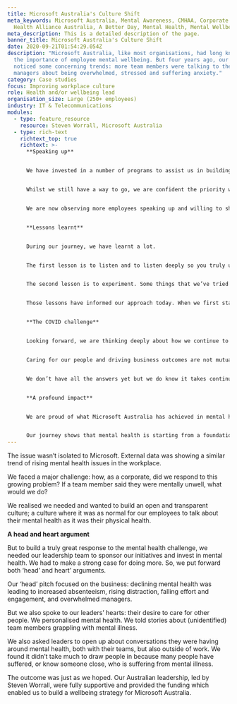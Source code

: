 ```yaml
---
title: Microsoft Australia's Culture Shift
meta_keywords: Microsoft Australia, Mental Awareness, CMHAA, Corporate Mental
  Health Alliance Australia, A Better Day, Mental Health, Mental Wellbeing
meta_description: This is a detailed description of the page.
banner_title: Microsoft Australia's Culture Shift
date: 2020-09-21T01:54:29.054Z
description: "Microsoft Australia, like most organisations, had long known about
  the importance of employee mental wellbeing. But four years ago, our HR team
  noticed some concerning trends: more team members were talking to their
  managers about being overwhelmed, stressed and suffering anxiety."
category: Case studies
focus: Improving workplace culture
role: Health and/or wellbeing lead
organisation_size: Large (250+ employees)
industry: IT & Telecommunications
modules:
  - type: feature_resource
    resource: Steven Worrall, Microsoft Australia
  - type: rich-text
    richtext_top: true
    richtext: >-
      **Speaking up**


      We have invested in a number of programs to assist us in building a mentally healthy workplace. These programs have focused on help and education for individual team members and managers. We have particularly focussed on our managers as they play such a critical role in how they support their team members every day. We have also introduced a peer support program called REAL Mates. This is an accredited mental health peer support program which trains individuals (volunteers) to be mental health first aiders. We are also increasingly looking at mental health as a key component of our D&I strategy, particularly as we build on our culture of inclusion.


      Whilst we still have a way to go, we are confident the priority we have put on mental health has, and will continue to be, a valuable investment.


      We are now observing more employees speaking up and willing to share their personal stories. We have a number of examples of team members talking in All Hand events and other forums to tell their story in hopes to normalise the conversation and inspire others to open up. When we hear responses such - “gosh, I never knew that. I’m so glad that person said that. I’m not alone. I never thought there would be other people at Microsoft who felt like I do” - we know we’re making progress.


      **Lessons learnt**


      During our journey, we have learnt a lot.


      The first lesson is to listen and to listen deeply so you truly understand what the real need is. For example, we assumed that our employees would value onsite wellness and fitness services. But after repeated poor turnouts and discussions with some team members, we got the message, they didn’t really want to exercise at the workplace.


      The second lesson is to experiment. Some things that we’ve tried haven’t had the impact we’d hope. You need to identify potential opportunities then start small, test, and be ok if it doesn’t work and just let it go. If it does work, then great, that’s the time to scale.


      Those lessons have informed our approach today. When we first started, we focused equally on all aspects of wellbeing such as mind, body, financial, etc. All those things are still really important but after listening to our people who told us, “where I need the most help is in how I’m feeling and my mental health”, we re-focused and double-downed on mental health initiatives.


      **The COVID challenge**


      Looking forward, we are thinking deeply about how we continue to create a culture of profound care and empathy, whilst also running a very high performing organisation that has big ambitions. 


      Caring for our people and driving business outcomes are not mutually exclusive but at times, in the current environment, it can feel conflicted. For example, what do performance coaching conversations look like when we know someone is not at their optimum?


      We don’t have all the answers yet but we do know it takes continued investment in coaching our leaders and never losing sight of our commitment to sustain a culture that is both deeply caring and high performing.


      **A profound impact**


      We are proud of what Microsoft Australia has achieved in mental health and we are humbled that we have had the opportunity to inspire other parts of our global organisation to take action too. For example, we are about to extend some of our programs into the broader Asia region.


      Our journey shows that mental health is starting from a foundation of both “head” and “heart”. We have learnt it’s important to be open to continual listening and experimenting to assess what truly makes a difference. It also shows the real power of authentic leadership, where there is a deep sense of care and genuine desire to have a positive impact on people’s mental health and sense of wellbeing.
---
```

The issue wasn’t isolated to Microsoft. External data was showing a similar trend of rising mental health issues in the workplace.

We faced a major challenge: how, as a corporate, did we respond to this growing problem? If a team member said they were mentally unwell, what would we do?

We realised we needed and wanted to build an open and transparent culture; a culture where it was as normal for our employees to talk about their mental health as it was their physical health.

**A head and heart argument**

But to build a truly great response to the mental health challenge, we needed our leadership team to sponsor our initiatives and invest in mental health. We had to make a strong case for doing more. So, we put forward both ‘head’ and heart’ arguments.

Our ‘head’ pitch focused on the business: declining mental health was leading to increased absenteeism, rising distraction, falling effort and engagement, and overwhelmed managers.

But we also spoke to our leaders’ hearts: their desire to care for other people. We personalised mental health. We told stories about (unidentified) team members grappling with mental illness.

We also asked leaders to open up about conversations they were having around mental health, both with their teams, but also outside of work. We found it didn’t take much to draw people in because many people have suffered, or know someone close, who is suffering from mental illness.

The outcome was just as we hoped. Our Australian leadership, led by Steven Worrall, were fully supportive and provided the funding which enabled us to build a wellbeing strategy for Microsoft Australia.